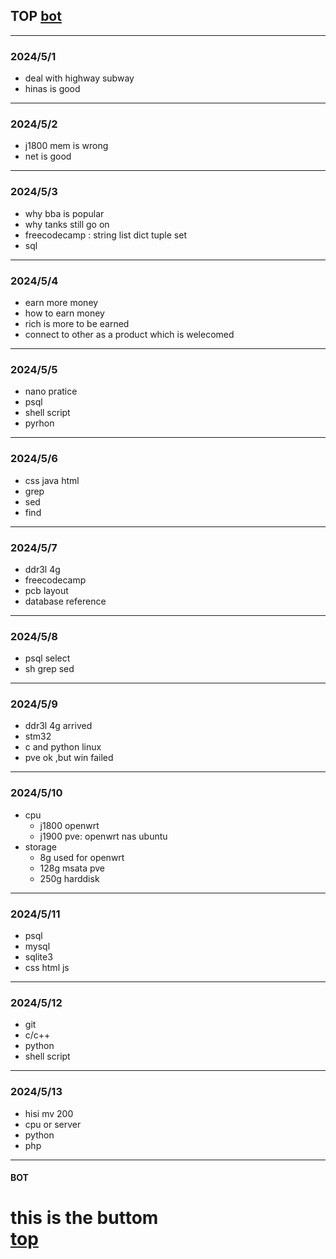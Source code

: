 ## TOP [bot](#bot)
---
### 2024/5/1
- deal with highway subway
- hinas is good
---
### 2024/5/2
- j1800 mem is wrong
- net is good
---
### 2024/5/3
- why bba is popular
- why tanks still go on 
- freecodecamp : string list dict tuple set 
- sql
---
### 2024/5/4
- earn more money 
- how to earn money
- rich is more to be earned
- connect to other as a product which is welecomed
---
### 2024/5/5
- nano pratice
- psql
- shell script
- pyrhon
---
### 2024/5/6
- css java html
- grep
- sed
- find 
---
### 2024/5/7
- ddr3l 4g
- freecodecamp
- pcb layout
- database reference
---
### 2024/5/8
- psql select
- sh grep sed
---
### 2024/5/9
- ddr3l 4g arrived
- stm32
- c and python linux
- pve ok ,but win failed
---
### 2024/5/10
- cpu
    - j1800 openwrt
    - j1900 pve: openwrt nas ubuntu
- storage
    - 8g used for openwrt
    - 128g msata pve
    - 250g harddisk
---
### 2024/5/11
- psql
- mysql
- sqlite3
- css html js
---
### 2024/5/12
- git
- c/c++
- python
- shell script
---
### 2024/5/13
- hisi mv 200
- cpu or server
- python
- php
---
#### BOT    
this is the buttom   
[top](#top)
===
